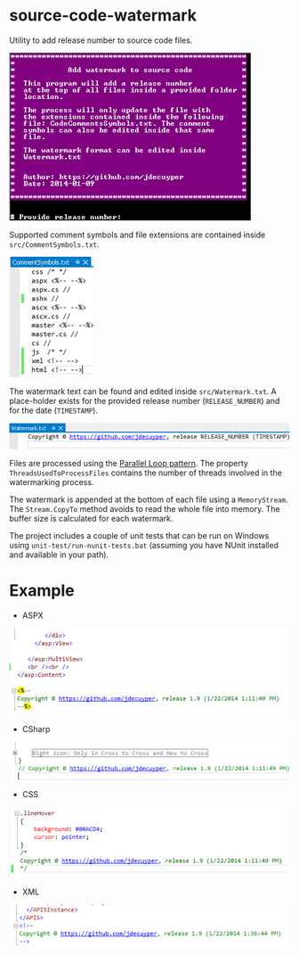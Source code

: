 source-code-watermark
=====================

Utility to add release number to source code files.

![Alt text](/img/AddWatermarkToSourceCode.png "Add watermark to source code")

Supported comment symbols and file extensions are contained inside `src/CommentSymbols.txt`.

![Alt text](/img/CommentSymbols.png "Comment symbols")

The watermark text can be found and edited inside `src/Watermark.txt`. A place-holder exists for the provided release number (`RELEASE_NUMBER`) and for the date (`TIMESTAMP`). 

![Alt text](/img/Watermark.png "Watermark text")

Files are processed using the [Parallel Loop pattern](http://msdn.microsoft.com/en-us/library/ff963552.aspx). The property `ThreadsUsedToProcessFiles` contains the number of threads involved in the watermarking process.

The watermark is appended at the bottom of each file using a `MemoryStream`. The `Stream.CopyTo` method avoids to read the whole file into memory. The buffer size is calculated for each watermark.

The project includes a couple of unit tests that can be run on Windows using `unit-test/run-nunit-tests.bat` (assuming you have NUnit installed and available in your path).


Example
=======

* ASPX

![Alt text](/img/aspx.png "ASPX file")

* CSharp

![Alt text](/img/cs.png "CSharp file")

* CSS

![Alt text](/img/css.png "CSS file")

* XML

![Alt text](/img/xml.png "XML file")